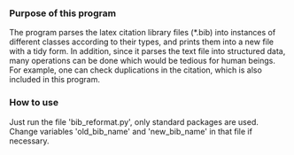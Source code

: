 ### Purpose of this program 

The program parses the latex citation library files (*.bib) into instances of different classes according to their types, and prints them into a new file with a tidy form. In addition, since it parses the text file into structured data, many operations can be done which would be tedious for human beings. For example, one can check duplications in the citation, which is also included in this program.

### How to use

Just run the file 'bib_reformat.py', only standard packages are used. Change variables 'old_bib_name' and 'new_bib_name' in that file if necessary.